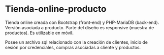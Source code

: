 # Tienda-online-producto
Tienda online creada con Bootstrap (front-end) y PHP-MariaDB (back-end). Versión asociada a producto.
Parte del diseño es responsive (muestra de productos). Es utilizable en móvil.

Posee un archivo sql relacionado con la creación de clientes, inicio de sesión por credenciales, compras asociadas a cliente y productos.
